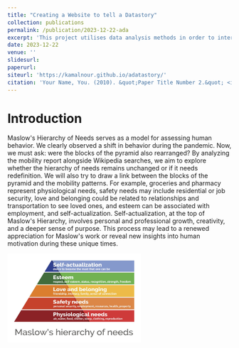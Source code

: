 ```yaml
---
title: "Creating a Website to tell a Datastory"
collection: publications
permalink: /publication/2023-12-22-ada
excerpt: 'This project utilises data analysis methods in order to interpret a specific given dataset (in this case, about Covid-19) in order to better understand it and create a datastory out of it.'
date: 2023-12-22
venue: ''
slidesurl: 
paperurl: 
siteurl: 'https://kamalnour.github.io/adatastory/'
citation: 'Your Name, You. (2010). &quot;Paper Title Number 2.&quot; <i>Journal 1</i>. 1(2).'
---
```


Introduction
===

Maslow's Hierarchy of Needs serves as a model for assessing human behavior. We clearly observed a shift in behavior during the pandemic. Now, we must ask: were the blocks of the pyramid also rearranged? By analyzing the mobility report alongside Wikipedia searches, we aim to explore whether the hierarchy of needs remains unchanged or if it needs redefinition. We will also try to draw a link between the blocks of the pyramid and the mobility patterns. For example, groceries and pharmacy represent physiological needs, safety needs may include residential or job security, love and belonging could be related to relationships and transportation to see loved ones, and esteem can be associated with employment, and self-actualization. Self-actualization, at the top of Maslow's Hierarchy, involves personal and professional growth, creativity, and a deeper sense of purpose. This process may lead to a renewed appreciation for Maslow's work or reveal new insights into human motivation during these unique times.

<img src="../files/maslow.jpg" alt="Maslow's Hierarchy of Needs" title ="Maslow's Hierarchy of Needs"  width="300" height="200">